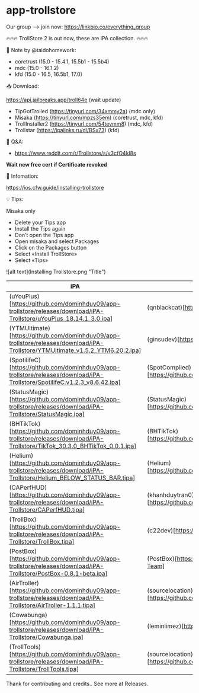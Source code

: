# app-trollstore 

Our group --> join now: https://linkbio.co/everything_group

🔥🔥🔥 TrollStore 2 is out now, these are iPA collection. 🔥🔥🔥 

📝 Note by @taidohomework:

- coretrust (15.0 - 15.4.1, 15.5b1 - 15.5b4)
- mdc (15.0 - 16.1.2)
- kfd (15.0 - 16.5, 16.5b1, 17.0)

📥 Download:

https://api.jailbreaks.app/troll64e (wait update)    

- TipGotTrolled (https://tinyurl.com/34xmmy2a) (mdc only)  
- Misaka (https://tinyurl.com/mpzs35em) (coretrust, mdc, kfd)   
- TrollInstaller2 (https://tinyurl.com/54tevmm8) (mdc, kfd)
- Trollstar (https://ipalinks.ru/dl/BSx73) (kfd)

🔐 Q&A:

- https://www.reddit.com/r/Trollstore/s/v3cfO4kl8s

**Wait new free cert if Certificate revoked**

🚩 Infomation: 

https://ios.cfw.guide/installing-trollstore

💡 Tips: 

Misaka only

- Delete your Tips app
- Install the Tips again
- Don’t open the Tips app
- Open misaka and select Packages 
- Click on the Packages button
- Select «Install TrollStore»
- Select «Tips»

![alt text](Installing Trollstore.png "Title")

| iPA                     |       Author           |
| ------------------------|------------------------|
| (uYouPlus)[https://github.com/dominhduy09/app-trollstore/releases/download/iPA-Trollstore/uYouPlus_18.14.1_3.0.ipa] | (qnblackcat)[https://github.com/qnblackcat] |
| (YTMUltimate)[https://github.com/dominhduy09/app-trollstore/releases/download/iPA-Trollstore/YTMUltimate_v1.5.2_YTM6.20.2.ipa] | (ginsudev)[https://github.com/ginsudev] |
| (SpotilifeC)[https://github.com/dominhduy09/app-trollstore/releases/download/iPA-Trollstore/SpotilifeC.v1.2.3_v8.6.42.ipa] | (SpotCompiled)[https://github.com/SpotCompiled] |
| (StatusMagic)[https://github.com/dominhduy09/app-trollstore/releases/download/iPA-Trollstore/StatusMagic.ipa] | (StatusMagic)[https://github.com/Avangelista/StatusMagic] |
| (BHTikTok)[https://github.com/dominhduy09/app-trollstore/releases/download/iPA-Trollstore/TikTok_30.3.0_BHTikTok_0.0.1.ipa] | (BHTikTok)[https://github.com/BandarHL/BHTikTok] |
| (Helium)[https://github.com/dominhduy09/app-trollstore/releases/download/iPA-Trollstore/Helium_BELOW_STATUS_BAR.tipa] | (Helium)[https://github.com/leminlimez/Helium] |
| (CAPerfHUD)[https://github.com/dominhduy09/app-trollstore/releases/download/iPA-Trollstore/CAPerfHUD.tipa] | (khanhduytran0)[https://github.com/khanhduytran0] |
| (TrollBox)[https://github.com/dominhduy09/app-trollstore/releases/download/iPA-Trollstore/TrollBox.tipa] | (c22dev)[https://github.com/c22dev] |
| (PostBox)[https://github.com/dominhduy09/app-trollstore/releases/download/iPA-Trollstore/PostBox-0.8.1-beta.ipa] | (PostBox)[https://github.com/PostBox-Team] |
| (AirTroller)[https://github.com/dominhduy09/app-trollstore/releases/download/iPA-Trollstore/AirTroller-1.1.1.tipa] | (sourcelocation)[https://github.com/sourcelocation] |
| (Cowabunga)[https://github.com/dominhduy09/app-trollstore/releases/download/iPA-Trollstore/Cowabunga.ipa] | (leminlimez)[https://github.com/leminlimez] |
| (TrollTools)[https://github.com/dominhduy09/app-trollstore/releases/download/iPA-Trollstore/TrollTools.tipa] | (sourcelocation)[https://github.com/sourcelocation] |

Thank for contributing and credits.. See more at Releases.

